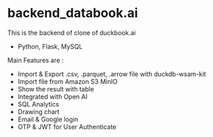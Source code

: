 # backend_databook.ai
This is the backend of clone of duckbook.ai

- Python, Flask, MySQL
  
Main Features are :

- Import & Export .csv, .parquet, .arrow file with duckdb-wsam-kit
- Import file from Amazon S3 MinIO
- Show the result with table
- Integrated with Open AI
- SQL Analytics
- Drawing chart
- Email & Google login
- OTP & JWT for User Authenticate
